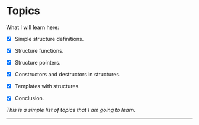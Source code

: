 # Topics

What I will learn here:

- [x] Simple structure definitions.
- [x] Structure functions.
- [x] Structure pointers.
- [x] Constructors and destructors in structures.
- [x] Templates with structures.
- [x] Conclusion.


_This is a simple list of topics that I am going to learn_.

---
